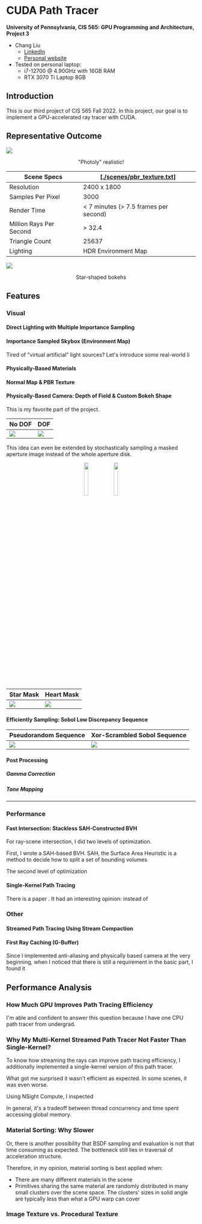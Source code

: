 CUDA Path Tracer
================

**University of Pennsylvania, CIS 565: GPU Programming and Architecture, Project 3**

* Chang Liu
  * [LinkedIn](https://www.linkedin.com/in/chang-liu-0451a6208/)
  * [Personal website](https://hummawhite.github.io/)
* Tested on personal laptop:
  - i7-12700 @ 4.90GHz with 16GB RAM
  - RTX 3070 Ti Laptop 8GB

## Introduction

This is our third project of CIS 565 Fall 2022. In this project, our goal is to implement a GPU-accelerated ray tracer with CUDA. 

## Representative Outcome

![](./img/photo_realistic.jpg)

<p align="center">"Photoly" realistic!</p>

| Scene Specs             | [[./scenes/pbr_texture.txt]](./scenes/pbr_texture.txt) |
| ----------------------- | ------------------------------------------------------ |
| Resolution              | 2400 x 1800                                            |
| Samples Per Pixel       | 3000                                                   |
| Render Time             | < 7 minutes (> 7.5 frames per second)                  |
| Million Rays Per Second | > 32.4                                                 |
| Triangle Count          | 25637                                                  |
| Lighting                | HDR Environment Map                                    |



![](./img/aperture_custom.jpg)

<p align="center">Star-shaped bokehs</p>



## Features

### Visual

#### Direct Lighting with Multiple Importance Sampling

#### Importance Sampled Skybox (Environment Map)

Tired of "virtual artificial" light sources? Let's introduce some real-world li

#### Physically-Based Materials

#### Normal Map & PBR Texture

#### Physically-Based Camera: Depth of Field & Custom Bokeh Shape

This is my favorite part of the project.

| No DOF                      | DOF                     |
| --------------------------- | ----------------------- |
| ![](./img/aperture_off.jpg) | ![](./img/aperture.jpg) |

This idea can even be extended by stochastically sampling a masked aperture image instead of the whole aperture disk. 

<div align="center">
	<img src="./scenes/texture/star3.jpg" width="15%"/>
	<img src="./scenes/texture/heart2.jpg" width="15%"/>
</div>

| Star Mask                      | Heart Mask                    |
| ------------------------------ | ----------------------------- |
| ![](./img/aperture_custom.jpg) | ![](./img/aperture_heart.jpg) |

#### Efficiently Sampling: Sobol Low Discrepancy Sequence

| Pseudorandom Sequence        | Xor-Scrambled Sobol Sequence |
| ---------------------------- | ---------------------------- |
| ![](./img/sampler_indep.jpg) | ![](./img/sampler_sobol.jpg) |



#### Post Processing

##### Gamma Correction

##### Tone Mapping

---



### Performance

#### Fast Intersection: Stackless SAH-Constructed BVH

For ray-scene intersection, I did two levels of optimization.

First, I wrote a SAH-based BVH. SAH, the Surface Area Heuristic is a method to decide how to split a set of bounding volumes 

The second level of optimization

#### Single-Kernel Path Tracing

There is a paper . It had an interesting opinion: instead of 

### Other

#### Streamed Path Tracing Using Stream Compaction

#### First Ray Caching (G-Buffer)

Since I implemented anti-aliasing and physically based camera at the very beginning, when I noticed that there is still a requirement in the basic part, I found it 

## Performance Analysis

### How Much GPU Improves Path Tracing Efficiency

I'm able and confident to answer this question because I have one CPU path tracer from undergrad. 

### Why My Multi-Kernel Streamed Path Tracer Not Faster Than Single-Kernel?

To know how streaming the rays can improve path tracing efficiency, I additionally implemented a single-kernel version of this path tracer.

What got me surprised it wasn't efficient as expected. In some scenes, it was even worse.

Using NSight Compute, I inspected 

In general, it's a tradeoff between thread concurrency and time spent accessing global memory.

### Material Sorting: Why Slower

Or, there is another possibility that BSDF sampling and evaluation is not that time consuming as expected. The bottleneck still lies in traversal of acceleration structure.

Therefore, in my opinion, material sorting is best applied when:

- There are many different materials in the scene
- Primitives sharing the same material are randomly distributed in many small clusters over the scene space. The clusters' sizes in solid angle are typically less than what a GPU warp can cover

### Image Texture vs. Procedural Texture
